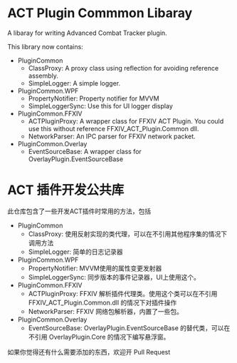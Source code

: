 # ACT Plugin Commmon Libaray

A libaray for writing Advanced Combat Tracker plugin.

This library now contains:

- PluginCommon
  - ClassProxy: A proxy class using reflection for avoiding reference assembly.
  - SimpleLogger: A simple logger.
- PluginCommon.WPF
  - PropertyNotifier: Property notifier for MVVM
  - SimpleLoggerSync: Use this for UI logger display
- PluginCommon.FFXIV
  - ACTPluginProxy: A wrapper class for FFXIV ACT Plugin. You could use this without reference FFXIV_ACT_Plugin.Common dll.
  - NetworkParser: An IPC parser for FFXIV network packet.
- PluginCommon.Overlay
  - EventSourceBase: A wrapper class for OverlayPlugin.EventSourceBase

# ACT 插件开发公共库

此仓库包含了一些开发ACT插件时常用的方法，包括

- PluginCommon
  - ClassProxy: 使用反射实现的类代理，可以在不引用其他程序集的情况下调用方法
  - SimpleLogger: 简单的日志记录器
- PluginCommon.WPF
  - PropertyNotifier: MVVM使用的属性变更发射器
  - SimpleLoggerSync: 同步版本的事件记录器，UI上使用这个。
- PluginCommon.FFXIV
  - ACTPluginProxy: FFXIV 解析插件代理类。使用这个类可以在不引用 FFXIV_ACT_Plugin.Common.dll 的情况下对插件操作
  - NetworkParser: FFXIV 网络包解析器，内置了一些包。
- PluginCommon.Overlay
  - EventSourceBase: OverlayPlugin.EventSourceBase 的替代类，可以在不引用 OverlayPlugin.Core 的情况下编写悬浮窗。

如果你觉得还有什么需要添加的东西，欢迎开 Pull Request
